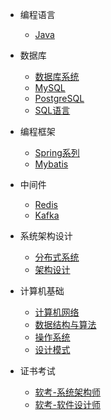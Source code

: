 - 编程语言
  - [Java](编程语言/Java/)

- 数据库
  - [数据库系统](数据库/数据库原理/)
  - [MySQL](数据库/MySQL/)
  - [PostgreSQL](数据库/PgSQL/)
  - [SQL语言](数据库/SQL语言/)

- 编程框架
  - [Spring系列](编程框架/Spring系列/)
  - [Mybatis](编程框架/Mybatis/) 

- 中间件
  - [Redis](中间件/Redis/)
  - [Kafka](中间件/Kafka/)
  
- 系统架构设计
  - [分布式系统](系统架构/分布式系统/)
  - [架构设计](系统架构/架构设计/)

- 计算机基础
  - [计算机网络](计算机基础/分布式系统/)
  - [数据结构与算法](计算机基础/数据结构与算法/)
  - [操作系统](计算机基础/操作系统/)
  - [设计模式](计算机基础/设计模式/)

- 证书考试
  - [软考-系统架构师](证书考试/软考-系统架构师/)
  - [软考-软件设计师](证书考试/软考-软件设计师/)  